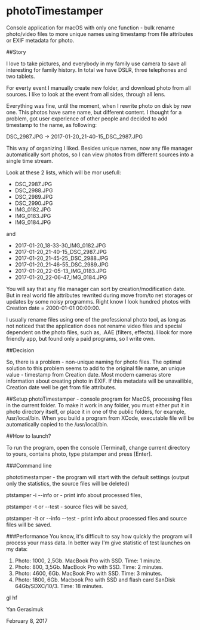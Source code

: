 # photoTimestamper
Console application for macOS with only one function - bulk rename photo/video files to more unique names using timestamp from file attributes or EXIF metadata for photo.

##Story

I love to take pictures, and everybody in my family use camera to save all interesting for family history. 
In total we have DSLR, three telephones and two tablets.

For everty event I manually create new folder, and download photo from all sources. I like to look at the event from all sides, through all lens.

Everything was fine, until the moment, when I rewrite photo on disk by new one. This photos have same name, but different content.
I thought for a problem, got user experience of other people and decided to add timestamp to the name, as following:

DSC_2987.JPG -> 2017-01-20_21-40-15_DSC_2987.JPG

This way of organizing I liked. Besides unique names, now any file manager automatically sort photos, so I can view photos from different sources into a single time stream.

Look at these 2 lists, which will be mor usefull:

* DSC_2987.JPG
* DSC_2988.JPG
* DSC_2989.JPG
* DSC_2990.JPG
* IMG_0182.JPG
* IMG_0183.JPG
* IMG_0184.JPG

and

* 2017-01-20_18-33-30_IMG_0182.JPG
* 2017-01-20_21-40-15_DSC_2987.JPG
* 2017-01-20_21-45-25_DSC_2988.JPG
* 2017-01-20_21-46-55_DSC_2989.JPG
* 2017-01-20_22-05-13_IMG_0183.JPG
* 2017-01-20_22-06-47_IMG_0184.JPG

You will say that any file manager can sort by creation/modification date. But in real world file attributes rewrited during move from/to net storages or updates by some noisy programms. Right know I look hundred photos with Creation date = 2000-01-01 00:00:00.

I usually rename files using one of the professional photo tool, as long as not noticed that the application does 
not rename video files and special dependent on the photo files, such as, .AAE (filters, effects). 
I look for more friendly app, but found only a paid programs, so I write own.

##Decision

So, there is a problem - non-unique naming for photo files. The optimal solution to this problem seems to add to the original file name, an unique value - timestamp from Creation date. Most modern cameras store information about creating photo in EXIF. If this metadata will be unavailible, Creation date well be get from file attributes.

##Setup
photoTimestamper - console program for MacOS, processing files in the current folder. To make it work in any folder, 
you must either put it in photo directory itself, or place it in one of the public folders, for example, /usr/local/bin. 
When you build a program from XCode, executable file will be automatically copied to the /usr/local/bin.

##How to launch?

To run the program, open the console (Terminal), change current directory to yours, contains photo, type ptstamper and press [Enter].

###Command line

phototimestamper - the program will start with the default settings (output only the statistics, the source files will be deleted)

ptstamper -i --info or - print info about processed files,

ptstamper -t or --test - source files will be saved,

ptstamper -it or --info --test - print info about processed files and source files will be saved.

###Performance
You know, it's difficult to say how quickly the program will process your mass data. In better way I'm give statistic of test launches on my data:

1. Photo: 1000, 2,5Gb. MacBook Pro with SSD. Time: 1 minute.
2. Photo: 800, 3,5Gb. MacBook Pro with SSD. Time: 2 minutes.
3. Photo: 4600, 6Gb. MacBook Pro with SSD. Time: 3 minutes.
4. Photo: 1800, 6Gb. Macbook Pro with SSD and flash card SanDisk 64Gb/SDXC/10/3. Time: 18 minutes.

gl hf

Yan Gerasimuk

February 8, 2017
